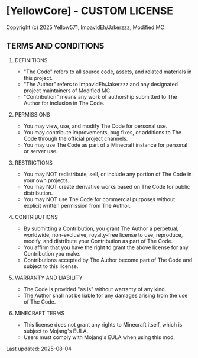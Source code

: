 # [YellowCore] - CUSTOM LICENSE
Copyright (c) 2025 Yellow571, ImpavidEh/Jakerzzz, Modified MC

## TERMS AND CONDITIONS

1. DEFINITIONS
   - "The Code" refers to all source code, assets, and related materials in this project.
   - "The Author" refers to ImpavidEh/Jakerzzz and any designated project maintainers of Modified MC.
   - "Contribution" means any work of authorship submitted to The Author for inclusion in The Code.

2. PERMISSIONS
   - You may view, use, and modify The Code for personal use.
   - You may contribute improvements, bug fixes, or additions to The Code through the official project channels.
   - You may use The Code as part of a Minecraft instance for personal or server use.

3. RESTRICTIONS
   - You may NOT redistribute, sell, or include any portion of The Code in your own projects.
   - You may NOT create derivative works based on The Code for public distribution.
   - You may NOT use The Code for commercial purposes without explicit written permission from The Author.

4. CONTRIBUTIONS
   - By submitting a Contribution, you grant The Author a perpetual, worldwide, non-exclusive, royalty-free license to use, reproduce, modify, and distribute your Contribution as part of The Code.
   - You affirm that you have the right to grant the above license for any Contribution you make.
   - Contributions accepted by The Author become part of The Code and subject to this license.

5. WARRANTY AND LIABILITY
   - The Code is provided "as is" without warranty of any kind.
   - The Author shall not be liable for any damages arising from the use of The Code.

6. MINECRAFT TERMS
   - This license does not grant any rights to Minecraft itself, which is subject to Mojang's EULA.
   - Users must comply with Mojang's EULA when using this mod.

Last updated: 2025-08-04